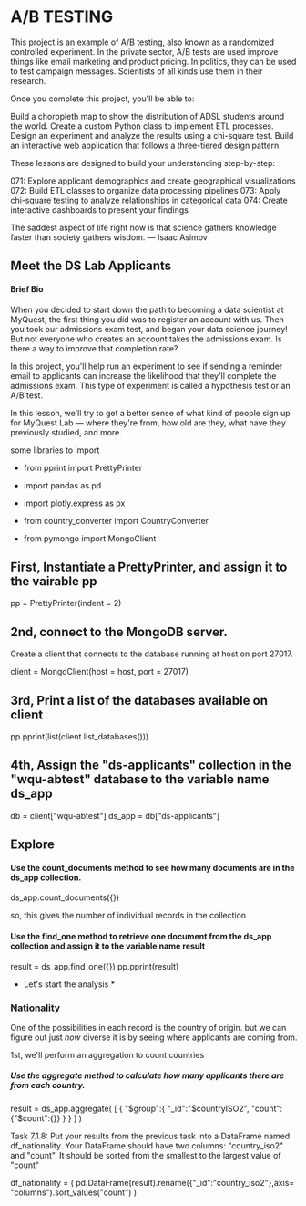 # A/B TESTING

This project is an example of A/B testing, also known as a randomized controlled experiment. In the private sector, A/B tests are used improve things like email marketing and product pricing. In politics, they can be used to test campaign messages. Scientists of all kinds use them in their research.

Once you complete this project, you'll be able to:

Build a choropleth map to show the distribution of ADSL students around the world.
Create a custom Python class to implement ETL processes.
Design an experiment and analyze the results using a chi-square test.
Build an interactive web application that follows a three-tiered design pattern.

These lessons are designed to build your understanding step-by-step:

071: Explore applicant demographics and create geographical visualizations
072: Build ETL classes to organize data processing pipelines
073: Apply chi-square testing to analyze relationships in categorical data
074: Create interactive dashboards to present your findings

The saddest aspect of life right now is that science gathers knowledge faster than society gathers wisdom.
— Isaac Asimov

## Meet the DS Lab Applicants

#### Brief Bio

When you decided to start down the path to becoming a data scientist at MyQuest, the first thing you did was to register an account with us. Then you took our admissions exam test, and began your data science journey! But not everyone who creates an account takes the admissions exam. Is there a way to improve that completion rate?

In this project, you'll help run an experiment to see if sending a reminder email to applicants can increase the likelihood that they'll complete the admissions exam. This type of experiment is called a hypothesis test or an A/B test.

In this lesson, we'll try to get a better sense of what kind of people sign up for MyQuest Lab — where they're from, how old are they, what have they previously studied, and more.

some libraries to import

- from pprint import PrettyPrinter

- import pandas as pd
- import plotly.express as px
- from country_converter import CountryConverter

* from pymongo import MongoClient

## First, Instantiate a PrettyPrinter, and assign it to the vairable pp

pp = PrettyPrinter(indent = 2)

## 2nd, connect to the MongoDB server.

Create a client that connects to the database running at host on port 27017.

client = MongoClient(host = host, port = 27017)

## 3rd, Print a list of the databases available on client

pp.pprint(list(client.list_databases()))

## 4th, Assign the "ds-applicants" collection in the "wqu-abtest" database to the variable name ds_app

db = client["wqu-abtest"]
ds_app = db["ds-applicants"]

## Explore

#### Use the count_documents method to see how many documents are in the ds_app collection.

ds_app.count_documents({})

so, this gives the number of individual records in the collection

#### Use the find_one method to retrieve one document from the ds_app collection and assign it to the variable name result

result = ds_app.find_one({})
pp.pprint(result)

- Let's start the analysis \*

### Nationality

One of the possibilities in each record is the country of origin.
but we can figure out just _how_ diverse it is
by seeing where applicants are coming from.

1st, we'll perform an aggregation to count countries

##### Use the aggregate method to calculate how many applicants there are from each country.

result = ds_app.aggregate(
[
{
"$group":{
"_id":"$countryISO2", "count": {"$count":{}}
}
}
]
)

Task 7.1.8: Put your results from the previous task into a DataFrame named df_nationality. Your DataFrame should have two columns: "country_iso2" and "count". It should be sorted from the smallest to the largest value of "count"

df_nationality = (
pd.DataFrame(result).rename({"\_id":"country_iso2"},axis= "columns").sort_values("count")
)
